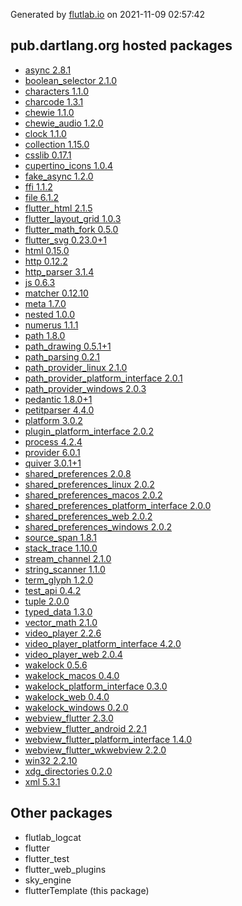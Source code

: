 Generated by [flutlab.io](https://flutlab.io) on 2021-11-09 02:57:42


## pub.dartlang.org hosted packages

 - [async 2.8.1](https://pub.dartlang.org/packages/async/versions/2.8.1)
 - [boolean_selector 2.1.0](https://pub.dartlang.org/packages/boolean_selector/versions/2.1.0)
 - [characters 1.1.0](https://pub.dartlang.org/packages/characters/versions/1.1.0)
 - [charcode 1.3.1](https://pub.dartlang.org/packages/charcode/versions/1.3.1)
 - [chewie 1.1.0](https://pub.dartlang.org/packages/chewie/versions/1.1.0)
 - [chewie_audio 1.2.0](https://pub.dartlang.org/packages/chewie_audio/versions/1.2.0)
 - [clock 1.1.0](https://pub.dartlang.org/packages/clock/versions/1.1.0)
 - [collection 1.15.0](https://pub.dartlang.org/packages/collection/versions/1.15.0)
 - [csslib 0.17.1](https://pub.dartlang.org/packages/csslib/versions/0.17.1)
 - [cupertino_icons 1.0.4](https://pub.dartlang.org/packages/cupertino_icons/versions/1.0.4)
 - [fake_async 1.2.0](https://pub.dartlang.org/packages/fake_async/versions/1.2.0)
 - [ffi 1.1.2](https://pub.dartlang.org/packages/ffi/versions/1.1.2)
 - [file 6.1.2](https://pub.dartlang.org/packages/file/versions/6.1.2)
 - [flutter_html 2.1.5](https://pub.dartlang.org/packages/flutter_html/versions/2.1.5)
 - [flutter_layout_grid 1.0.3](https://pub.dartlang.org/packages/flutter_layout_grid/versions/1.0.3)
 - [flutter_math_fork 0.5.0](https://pub.dartlang.org/packages/flutter_math_fork/versions/0.5.0)
 - [flutter_svg 0.23.0+1](https://pub.dartlang.org/packages/flutter_svg/versions/0.23.0+1)
 - [html 0.15.0](https://pub.dartlang.org/packages/html/versions/0.15.0)
 - [http 0.12.2](https://pub.dartlang.org/packages/http/versions/0.12.2)
 - [http_parser 3.1.4](https://pub.dartlang.org/packages/http_parser/versions/3.1.4)
 - [js 0.6.3](https://pub.dartlang.org/packages/js/versions/0.6.3)
 - [matcher 0.12.10](https://pub.dartlang.org/packages/matcher/versions/0.12.10)
 - [meta 1.7.0](https://pub.dartlang.org/packages/meta/versions/1.7.0)
 - [nested 1.0.0](https://pub.dartlang.org/packages/nested/versions/1.0.0)
 - [numerus 1.1.1](https://pub.dartlang.org/packages/numerus/versions/1.1.1)
 - [path 1.8.0](https://pub.dartlang.org/packages/path/versions/1.8.0)
 - [path_drawing 0.5.1+1](https://pub.dartlang.org/packages/path_drawing/versions/0.5.1+1)
 - [path_parsing 0.2.1](https://pub.dartlang.org/packages/path_parsing/versions/0.2.1)
 - [path_provider_linux 2.1.0](https://pub.dartlang.org/packages/path_provider_linux/versions/2.1.0)
 - [path_provider_platform_interface 2.0.1](https://pub.dartlang.org/packages/path_provider_platform_interface/versions/2.0.1)
 - [path_provider_windows 2.0.3](https://pub.dartlang.org/packages/path_provider_windows/versions/2.0.3)
 - [pedantic 1.8.0+1](https://pub.dartlang.org/packages/pedantic/versions/1.8.0+1)
 - [petitparser 4.4.0](https://pub.dartlang.org/packages/petitparser/versions/4.4.0)
 - [platform 3.0.2](https://pub.dartlang.org/packages/platform/versions/3.0.2)
 - [plugin_platform_interface 2.0.2](https://pub.dartlang.org/packages/plugin_platform_interface/versions/2.0.2)
 - [process 4.2.4](https://pub.dartlang.org/packages/process/versions/4.2.4)
 - [provider 6.0.1](https://pub.dartlang.org/packages/provider/versions/6.0.1)
 - [quiver 3.0.1+1](https://pub.dartlang.org/packages/quiver/versions/3.0.1+1)
 - [shared_preferences 2.0.8](https://pub.dartlang.org/packages/shared_preferences/versions/2.0.8)
 - [shared_preferences_linux 2.0.2](https://pub.dartlang.org/packages/shared_preferences_linux/versions/2.0.2)
 - [shared_preferences_macos 2.0.2](https://pub.dartlang.org/packages/shared_preferences_macos/versions/2.0.2)
 - [shared_preferences_platform_interface 2.0.0](https://pub.dartlang.org/packages/shared_preferences_platform_interface/versions/2.0.0)
 - [shared_preferences_web 2.0.2](https://pub.dartlang.org/packages/shared_preferences_web/versions/2.0.2)
 - [shared_preferences_windows 2.0.2](https://pub.dartlang.org/packages/shared_preferences_windows/versions/2.0.2)
 - [source_span 1.8.1](https://pub.dartlang.org/packages/source_span/versions/1.8.1)
 - [stack_trace 1.10.0](https://pub.dartlang.org/packages/stack_trace/versions/1.10.0)
 - [stream_channel 2.1.0](https://pub.dartlang.org/packages/stream_channel/versions/2.1.0)
 - [string_scanner 1.1.0](https://pub.dartlang.org/packages/string_scanner/versions/1.1.0)
 - [term_glyph 1.2.0](https://pub.dartlang.org/packages/term_glyph/versions/1.2.0)
 - [test_api 0.4.2](https://pub.dartlang.org/packages/test_api/versions/0.4.2)
 - [tuple 2.0.0](https://pub.dartlang.org/packages/tuple/versions/2.0.0)
 - [typed_data 1.3.0](https://pub.dartlang.org/packages/typed_data/versions/1.3.0)
 - [vector_math 2.1.0](https://pub.dartlang.org/packages/vector_math/versions/2.1.0)
 - [video_player 2.2.6](https://pub.dartlang.org/packages/video_player/versions/2.2.6)
 - [video_player_platform_interface 4.2.0](https://pub.dartlang.org/packages/video_player_platform_interface/versions/4.2.0)
 - [video_player_web 2.0.4](https://pub.dartlang.org/packages/video_player_web/versions/2.0.4)
 - [wakelock 0.5.6](https://pub.dartlang.org/packages/wakelock/versions/0.5.6)
 - [wakelock_macos 0.4.0](https://pub.dartlang.org/packages/wakelock_macos/versions/0.4.0)
 - [wakelock_platform_interface 0.3.0](https://pub.dartlang.org/packages/wakelock_platform_interface/versions/0.3.0)
 - [wakelock_web 0.4.0](https://pub.dartlang.org/packages/wakelock_web/versions/0.4.0)
 - [wakelock_windows 0.2.0](https://pub.dartlang.org/packages/wakelock_windows/versions/0.2.0)
 - [webview_flutter 2.3.0](https://pub.dartlang.org/packages/webview_flutter/versions/2.3.0)
 - [webview_flutter_android 2.2.1](https://pub.dartlang.org/packages/webview_flutter_android/versions/2.2.1)
 - [webview_flutter_platform_interface 1.4.0](https://pub.dartlang.org/packages/webview_flutter_platform_interface/versions/1.4.0)
 - [webview_flutter_wkwebview 2.2.0](https://pub.dartlang.org/packages/webview_flutter_wkwebview/versions/2.2.0)
 - [win32 2.2.10](https://pub.dartlang.org/packages/win32/versions/2.2.10)
 - [xdg_directories 0.2.0](https://pub.dartlang.org/packages/xdg_directories/versions/0.2.0)
 - [xml 5.3.1](https://pub.dartlang.org/packages/xml/versions/5.3.1)

## Other packages

 - flutlab_logcat
 - flutter
 - flutter_test
 - flutter_web_plugins
 - sky_engine
 - flutterTemplate (this package)

